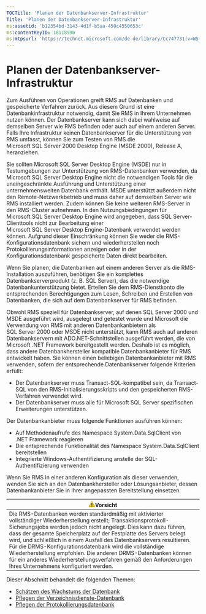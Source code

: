 ```yaml
---
TOCTitle: 'Planen der Datenbankserver-Infrastruktur'
Title: 'Planen der Datenbankserver-Infrastruktur'
ms:assetid: 'b12354bd-3143-4d1f-b5aa-450c4550653c'
ms:contentKeyID: 18118990
ms:mtpsurl: 'https://technet.microsoft.com/de-de/library/Cc747731(v=WS.10)'
---
```


Planen der Datenbankserver-Infrastruktur
========================================

Zum Ausführen von Operationen greift RMS auf Datenbanken und gespeicherte Verfahren zurück. Aus diesem Grund ist eine Datenbankinfrastruktur notwendig, damit Sie RMS in Ihrem Unternehmen nutzen können. Der Datenbankserver kann sich dabei wahlweise auf demselben Server wie RMS befinden oder auch auf einem anderen Server. Falls Ihre Infrastruktur keinen Datenbankserver für die Unterstützung von RMS umfasst, können Sie zum Testen von RMS die Microsoft SQL Server 2000 Desktop Engine (MSDE 2000), Release A, heranziehen.

Sie sollten Microsoft SQL Server Desktop Engine (MSDE) nur in Testumgebungen zur Unterstützung von RMS-Datenbanken verwenden, da Microsoft SQL Server Desktop Engine nicht die notwendigen Tools für die uneingeschränkte Ausführung und Unterstützung einer unternehmensweiten Datenbank enthält. MSDE unterstützt außerdem nicht den Remote-Netzwerkbetrieb und muss daher auf demselben Server wie RMS installiert werden. Zudem können Sie keine weiteren RMS-Server in den RMS-Cluster aufnehmen. In den Nutzungsbedingungen für Microsoft SQL Server Desktop Engine wird angegeben, dass SQL Server-Clienttools nicht zur Bearbeitung einer Microsoft SQL Server Desktop Engine-Datenbank verwendet werden können. Aufgrund dieser Einschränkung können Sie weder die RMS-Konfigurationsdatenbank sichern und wiederherstellen noch Protokollierungsinformationen anzeigen oder in der Konfigurationsdatenbank gespeicherte Daten direkt bearbeiten.

Wenn Sie planen, die Datenbanken auf einem anderen Server als die RMS-Installation auszuführen, benötigen Sie ein komplettes Datenbankserverprodukt (z. B. SQL Server), das die notwendige Datenbankunterstützung bietet. Erteilen Sie dem RMS-Dienstkonto die entsprechenden Berechtigungen zum Lesen, Schreiben und Erstellen von Datenbanken, die sich auf dem Datenbankserver für RMS befinden.

Obwohl RMS speziell für Datenbankserver, auf denen SQL Server 2000 und MSDE ausgeführt wird, ausgelegt und getestet wurde und Microsoft die Verwendung von RMS mit anderen Datenbankanbietern als SQL Server 2000 oder MSDE nicht unterstützt, kann RMS auch auf anderen Datenbankservern mit ADO.NET-Schnittstellen ausgeführt werden, die von Microsoft .NET Framework bereitgestellt werden. Deshalb ist es möglich, dass andere Datenbankhersteller kompatible Datenbankanbieter für RMS entwickelt haben. Sie können einen beliebigen Datenbankanbieter mit RMS verwenden, sofern der entsprechende Datenbankserver folgende Kriterien erfüllt:

-   Der Datenbankserver muss Transact-SQL-kompatibel sein, da Transact-SQL von den RMS-Initialisierungsskripts und den gespeicherten RMS-Verfahren verwendet wird.
-   Der Datenbankserver muss alle für Microsoft SQL Server spezifischen Erweiterungen unterstützen.

Der Datenbankanbieter muss folgende Funktionen ausführen können:

-   Auf Methodenaufrufe des Namespace System.Data.SqlClient von .NET Framework reagieren
-   Die entsprechende Funktionalität des Namespace System.Data.SqlClient bereitstellen
-   Integrierte Windows-Authentifizierung anstelle der SQL-Authentifizierung verwenden

Wenn Sie RMS in einer anderen Konfiguration als dieser verwenden, wenden Sie sich an den Datenbankhersteller oder Lösungsanbieter, dessen Datenbankanbieter Sie in Ihrer angepassten Bereitstellung einsetzen.

| ![](images/Cc747731.Caution(WS.10).gif)Vorsicht                                                                                                                                                                                                                                                                                                                                                                                                                                                                                                       |
|------------------------------------------------------------------------------------------------------------------------------------------------------------------------------------------------------------------------------------------------------------------------------------------------------------------------------------------------------------------------------------------------------------------------------------------------------------------------------------------------------------------------------------------------------------------------------------|
| Die RMS-Datenbanken werden standardmäßig mit aktivierter vollständiger Wiederherstellung erstellt; Transaktionsprotokoll-Sicherungsjobs werden jedoch nicht angelegt. Dies kann dazu führen, dass der gesamte Speicherplatz auf der Festplatte des Servers belegt wird, und schließlich in einem Ausfall des Datenbankservers resultieren. Für die DRMS-Konfigurationsdatenbank wird die vollständige Wiederherstellung empfohlen. Die anderen DRMS-Datenbanken können für ein anderes Wiederherstellungsverfahren gemäß den Anforderungen Ihres Unternehmens konfiguriert werden. |

Dieser Abschnitt behandelt die folgenden Themen:

-   [Schätzen des Wachstums der Datenbank](https://technet.microsoft.com/87652cc2-b886-4797-8d40-356669768089)
-   [Pflegen der Verzeichnisdienste-Datenbank](https://technet.microsoft.com/911a62f2-c1d6-4091-99b0-b53211be27a7)
-   [Pflegen der Protokollierungsdatenbank](https://technet.microsoft.com/de55058b-0d1a-4997-8a45-e14678ddd13f)
